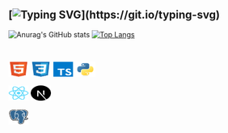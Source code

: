 ## [![Typing SVG](https://readme-typing-svg.demolab.com?font=Fira+Code&pause=1000&color=E34C26&width=435&lines=Heey%2C+what's+up+!+!)](https://git.io/typing-svg)

![Anurag's GitHub stats](https://github-readme-stats.vercel.app/api?username=developerdias&show_icons=true&bg_color=00000000&title_color=ffff&icon_color=ffff&border_color=00000000&rank_icon=github&text_bold=false)
[![Top Langs](https://github-readme-stats.vercel.app/api/top-langs/?username=developerdias&layout=donut&theme=dark&border_color=00000000&bg_color=00000000&text_bold=false)](https://github.com/anuraghazra/github-readme-stats)


<div dir="auto"><br>

  <a target="_blank" ><img align="center" alt="Dias-HTML" height="30" width="40" src="https://raw.githubusercontent.com/devicons/devicon/master/icons/html5/html5-original.svg" style="max-width: 100%;"></a>
  <a target="_blank" ><img align="center" alt="Dias-CSS" height="30" width="40" src="https://raw.githubusercontent.com/devicons/devicon/master/icons/css3/css3-original.svg" style="max-width: 100%;"></a>
 <a target="_blank"><img align="center" alt="Dias-Ts" height="30" width="40" src="https://raw.githubusercontent.com/devicons/devicon/master/icons/typescript/typescript-plain.svg" style="max-width: 100%;"></a>
 <a target="_blank"><img align="center" alt="Dias-Python" height="30" width="40" src="https://raw.githubusercontent.com/devicons/devicon/master/icons/python/python-original.svg" style="max-width: 100%;"></a>
 <br/>
 <br/>
   <a target="_blank"><img align="center" alt="Dias-React" height="30" width="40" src="https://raw.githubusercontent.com/devicons/devicon/master/icons/react/react-original.svg" style="max-width: 100%;"></a>
   <a target="_blank"><img align="center" alt="Dias-NextJS" height="30" width="40" src="https://raw.githubusercontent.com/devicons/devicon/master/icons/nextjs/nextjs-original.svg" style="max-width: 100%"></a>
 <br/>
 <br/>
   <a target="_blank" ><img align="center" alt="Dias-PostgreSQL" height="30" width="40" src="https://raw.githubusercontent.com/devicons/devicon/master/icons/postgresql/postgresql-original.svg" style="max-width: 100%;"></a>
</div>
</div>
